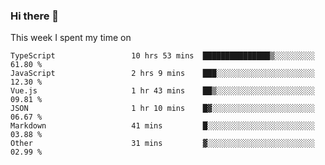 ### Hi there 👋

<!--
**qiruohan/qiruohan** is a ✨ _special_ ✨ repository because its `README.md` (this file) appears on your GitHub profile.

Here are some ideas to get you started:

- 🔭 I’m currently working on ...
- 🌱 I’m currently learning ...
- 👯 I’m looking to collaborate on ...
- 🤔 I’m looking for help with ...
- 💬 Ask me about ...
- 📫 How to reach me: ...
- 😄 Pronouns: ...
- ⚡ Fun fact: ...
-->

This week I spent my time on 
<!--START_SECTION:waka-->

```text
TypeScript                 10 hrs 53 mins  ███████████████▒░░░░░░░░░   61.80 %
JavaScript                 2 hrs 9 mins    ███░░░░░░░░░░░░░░░░░░░░░░   12.30 %
Vue.js                     1 hr 43 mins    ██▒░░░░░░░░░░░░░░░░░░░░░░   09.81 %
JSON                       1 hr 10 mins    █▓░░░░░░░░░░░░░░░░░░░░░░░   06.67 %
Markdown                   41 mins         █░░░░░░░░░░░░░░░░░░░░░░░░   03.88 %
Other                      31 mins         ▓░░░░░░░░░░░░░░░░░░░░░░░░   02.99 %
```

<!--END_SECTION:waka-->
